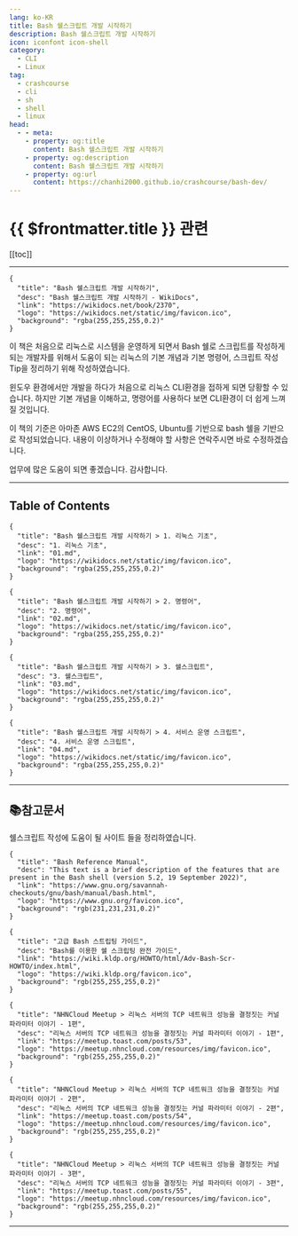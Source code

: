 ```yaml
---
lang: ko-KR
title: Bash 쉘스크립트 개발 시작하기
description: Bash 쉘스크립트 개발 시작하기
icon: iconfont icon-shell
category: 
  - CLI
  - Linux
tag: 
  - crashcourse
  - cli
  - sh
  - shell
  - linux
head:
  - - meta:
    - property: og:title
      content: Bash 쉘스크립트 개발 시작하기
    - property: og:description
      content: Bash 쉘스크립트 개발 시작하기
    - property: og:url
      content: https://chanhi2000.github.io/crashcourse/bash-dev/
---
```


# {{ $frontmatter.title }} 관련

[[toc]]

---

```component VPCard
{
  "title": "Bash 쉘스크립트 개발 시작하기",
  "desc": "Bash 쉘스크립트 개발 시작하기 - WikiDocs",
  "link": "https://wikidocs.net/book/2370",
  "logo": "https://wikidocs.net/static/img/favicon.ico",
  "background": "rgba(255,255,255,0.2)"
}
```

이 책은 처음으로 리눅스로 시스템을 운영하게 되면서 Bash 쉘로 스크립트를 작성하게 되는 개발자를 위해서 도움이 되는 리눅스의 기본 개념과 기본 명령어, 스크립트 작성 Tip을 정리하기 위해 작성하였습니다.

윈도우 환경에서만 개발을 하다가 처음으로 리눅스 CLI환경을 접하게 되면 당황할 수 있습니다. 하지만 기본 개념을 이해하고, 명령어를 사용하다 보면 CLI환경이 더 쉽게 느껴질 것입니다.

이 책의 기준은 아마존 AWS EC2의 CentOS, Ubuntu를 기반으로 bash 쉘을 기반으로 작성되었습니다. 내용이 이상하거나 수정해야 할 사항은 연락주시면 바로 수정하겠습니다.

업무에 많은 도움이 되면 좋겠습니다. 감사합니다.

---

## Table of Contents

```component VPCard
{
  "title": "Bash 쉘스크립트 개발 시작하기 > 1. 리눅스 기초",
  "desc": "1. 리눅스 기초",
  "link": "01.md",
  "logo": "https://wikidocs.net/static/img/favicon.ico",
  "background": "rgba(255,255,255,0.2)"
}
```

```component VPCard
{
  "title": "Bash 쉘스크립트 개발 시작하기 > 2. 명령어",
  "desc": "2. 명령어",
  "link": "02.md",
  "logo": "https://wikidocs.net/static/img/favicon.ico",
  "background": "rgba(255,255,255,0.2)"
}
```

```component VPCard
{
  "title": "Bash 쉘스크립트 개발 시작하기 > 3. 쉘스크립트",
  "desc": "3. 쉘스크립트",
  "link": "03.md",
  "logo": "https://wikidocs.net/static/img/favicon.ico",
  "background": "rgba(255,255,255,0.2)"
}
```

```component VPCard
{
  "title": "Bash 쉘스크립트 개발 시작하기 > 4. 서비스 운영 스크립트",
  "desc": "4. 서비스 운영 스크립트",
  "link": "04.md",
  "logo": "https://wikidocs.net/static/img/favicon.ico",
  "background": "rgba(255,255,255,0.2)"
}
```

---

## 📚참고문서

쉘스크립트 작성에 도움이 될 사이트 들을 정리하였습니다.

```component VPCard
{
  "title": "Bash Reference Manual",
  "desc": "This text is a brief description of the features that are present in the Bash shell (version 5.2, 19 September 2022)",
  "link": "https://www.gnu.org/savannah-checkouts/gnu/bash/manual/bash.html",
  "logo": "https://www.gnu.org/favicon.ico",
  "background": "rgb(231,231,231,0.2)"
}
```

```component VPCard
{
  "title": "고급 Bash 스트립팅 가이드",
  "desc": "Bash를 이용한 쉘 스크립팅 완전 가이드",
  "link": "https://wiki.kldp.org/HOWTO/html/Adv-Bash-Scr-HOWTO/index.html",
  "logo": "https://wiki.kldp.org/favicon.ico",
  "background": "rgb(255,255,255,0.2)"
}
```

```component VPCard
{
  "title": "NHNCloud Meetup > 리눅스 서버의 TCP 네트워크 성능을 결정짓는 커널 파라미터 이야기 - 1편",
  "desc": "리눅스 서버의 TCP 네트워크 성능을 결정짓는 커널 파라미터 이야기 - 1편",
  "link": "https://meetup.toast.com/posts/53",
  "logo": "https://meetup.nhncloud.com/resources/img/favicon.ico",
  "background": "rgb(255,255,255,0.2)"
}
```

```component VPCard
{
  "title": "NHNCloud Meetup > 리눅스 서버의 TCP 네트워크 성능을 결정짓는 커널 파라미터 이야기 - 2편",
  "desc": "리눅스 서버의 TCP 네트워크 성능을 결정짓는 커널 파라미터 이야기 - 2편",
  "link": "https://meetup.toast.com/posts/54",
  "logo": "https://meetup.nhncloud.com/resources/img/favicon.ico",
  "background": "rgb(255,255,255,0.2)"
}
```

```component VPCard
{
  "title": "NHNCloud Meetup > 리눅스 서버의 TCP 네트워크 성능을 결정짓는 커널 파라미터 이야기 - 3편",
  "desc": "리눅스 서버의 TCP 네트워크 성능을 결정짓는 커널 파라미터 이야기 - 3편",
  "link": "https://meetup.toast.com/posts/55",
  "logo": "https://meetup.nhncloud.com/resources/img/favicon.ico",
  "background": "rgb(255,255,255,0.2)"
}
```

---
